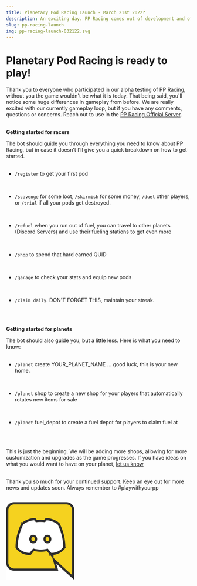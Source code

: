 ```yaml
---
title: Planetary Pod Racing Launch - March 21st 2022?
description: An exciting day. PP Racing comes out of development and officially launches.
slug: pp-racing-launch
img: pp-racing-launch-032122.svg
---
```


# Planetary Pod Racing is ready to play!

Thank you to everyone who participated in our alpha testing of PP Racing, without you the game wouldn't be what it is today.
That being said, you'll notice some huge differences in gameplay from before. We are really excited with our currently gameplay loop, but if you have any comments, questions or concerns. Reach out to use in the [PP Racing Official Server](https://discord.gg/9VJbcpNbyv).
<br>
<br>

**Getting started for racers**
<br>

The bot should guide you through everything you need to know about PP Racing, but in case it doesn't I'll give you a quick breakdown on how to get started.
<br>
<br>

- `/register` to get your first pod
<br>

- `/scavenge` for some loot, `/skirmish` for some money,  `/duel` other players, or `/trial` if all your pods get destroyed.
<br>

- `/refuel` when you run out of fuel, you can travel to other planets (Discord Servers) and use their fueling stations to get even more
<br>

- `/shop` to spend that hard earned QUID
<br>

- `/garage` to check your stats and equip new pods
<br>

- `/claim daily`. DON'T FORGET THIS, maintain your streak.
<br>
<br>

**Getting started for planets**
<br>

The bot should also guide you, but a little less. Here is what you need to know:
<br>
<br>

- `/planet` create YOUR_PLANET_NAME ... good luck, this is your new home.
<br>

- `/planet` shop to create a new shop for your players that automatically rotates new items for sale
<br>

- `/planet` fuel_depot to create a fuel depot for players to claim fuel at
<br>
<br>

This is just the beginning. We will be adding more shops, allowing for more customization and upgrades as the game progresses.
If you have ideas on what you would want to have on your planet, [let us know](https://discord.gg/9VJbcpNbyv)
<br>
<br>

Thank you so much for your continued support. Keep an eye out for more news and updates soon.
Always remember to #playwithyourpp
<br>
<br>

<div><a href="https://discord.gg/9VJbcpNbyv"><img src="/images/Discord-Logo.svg" alt="Planetary Pod Racing Discord Link"></a></div>
